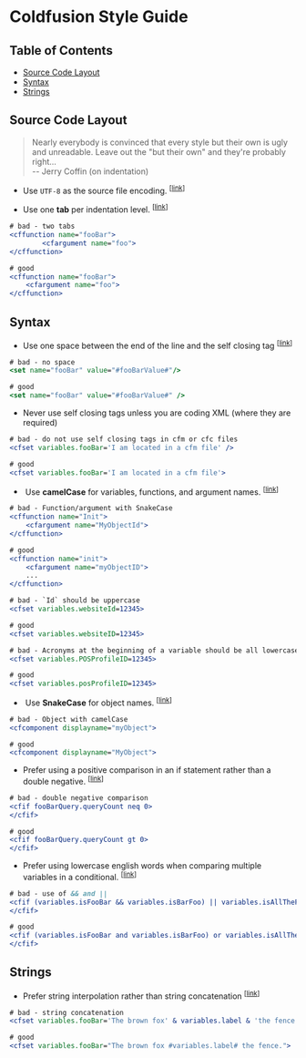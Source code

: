 # Coldfusion Style Guide

## Table of Contents

* [Source Code Layout](#source-code-layout)
* [Syntax](#syntax)
* [Strings](#strings)

## Source Code Layout

> Nearly everybody is convinced that every style but their own is
> ugly and unreadable. Leave out the "but their own" and they're
> probably right... <br>
> -- Jerry Coffin (on indentation)

* <a name="utf-8"></a>
  Use `UTF-8` as the source file encoding.
<sup>[[link](#tabs-indentation)]</sup>

* <a name="tabs-indentation"></a>
  Use one **tab** per indentation level.
<sup>[[link](#tabs-indentation)]</sup>

```Coldfusion
# bad - two tabs
<cffunction name="fooBar">
		<cfargument name="foo">
</cffunction>

# good
<cffunction name="fooBar">
	<cfargument name="foo">
</cffunction>
```
## Syntax

* <a name="self-closing-tag"></a>
  Use one space between the end of the line and the self closing tag
<sup>[[link](#self-closing-tag)]</sup>

```Coldfusion
# bad - no space
<set name="fooBar" value="#fooBarValue#"/>

# good
<set name="fooBar" value="#fooBarValue#" />
```

* Never use self closing tags unless you are coding XML (where they are required)

```Coldfusion
# bad - do not use self closing tags in cfm or cfc files
<cfset variables.fooBar='I am located in a cfm file' />

# good
<cfset variables.fooBar='I am located in a cfm file'>
```

* <a name="camelCase"></a>
  Use **camelCase** for variables, functions, and argument names.
<sup>[[link](#camelCase)]</sup>
```Coldfusion
# bad - Function/argument with SnakeCase
<cffunction name="Init">
	<cfargument name="MyObjectId">
</cffunction>

# good
<cffunction name="init">
	<cfargument name="myObjectID">
	...
</cffunction>

# bad - `Id` should be uppercase
<cfset variables.websiteId=12345>

# good
<cfset variables.websiteID=12345>

# bad - Acronyms at the beginning of a variable should be all lowercase
<cfset variables.POSProfileID=12345>

# good
<cfset variables.posProfileID=12345>
```

* <a name="SnakeCase"></a>
  Use **SnakeCase** for object names.
<sup>[[link](#SnakeCase)]</sup>
```Coldfusion
# bad - Object with camelCase
<cfcomponent displayname="myObject">

# good
<cfcomponent displayname="MyObject">
```

* <a name="conditional-comparison"></a>
  Prefer using a positive comparison in an if statement rather than a double negative.
<sup>[[link](#conditional-comparison)]</sup>

```Coldfusion
# bad - double negative comparison
<cfif fooBarQuery.queryCount neq 0>
</cfif>

# good
<cfif fooBarQuery.queryCount gt 0>
</cfif>
```

* <a name="comparison"></a>
  Prefer using lowercase english words when comparing multiple variables in a conditional.
<sup>[[link](#comparison)]</sup>
```Coldfusion
# bad - use of && and ||
<cfif (variables.isFooBar && variables.isBarFoo) || variables.isAllTheFooBars>
</cfif>

# good
<cfif (variables.isFooBar and variables.isBarFoo) or variables.isAllTheFooBars>
</cfif>
```

## Strings

* <a name="string-interpolation"></a>
  Prefer string interpolation rather than string concatenation
<sup>[[link](#string-interpolation)]</sup>

```Coldfusion
# bad - string concatenation
<cfset variables.fooBar='The brown fox' & variables.label & 'the fence.'>

# good
<cfset variables.fooBar="The brown fox #variables.label# the fence.">
```
